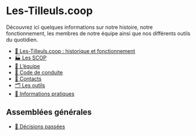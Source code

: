 # Les-Tilleuls.coop

Découvrez ici quelques informations sur notre histoire, notre fonctionnement, les membres de notre équipe ainsi que nos différents outils du quotidien.

- [🌳️ Les-Tilleuls.coop : historique et fonctionnement](tilleuls.md)
- [🏭️ Les SCOP](scop.md)
- [👫️ L’équipe](team.md)
- [🤝️ Code de conduite](code_of_conduct.md)
- [📧️ Contacts](contact.md)
- [🗂️ Les outils](tools.md)
- [📑️ Informations pratiques](practical.md)

## Assemblées générales

<!-- - [🙋️ Comptes rendus d’AG](ag.md) -->
- [📌️ Décisions passées](decisions.md)
